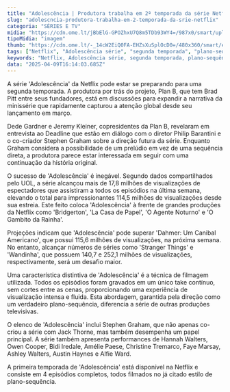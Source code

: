 ```yaml
---
title: "Adolescência | Produtora trabalha em 2ª temporada da série Netflix"
slug: "adolescncia-produtora-trabalha-em-2-temporada-da-srie-netflix"
categoria: "SÉRIES E TV"
midia: "https://cdn.ome.lt/jBbElG-GPOZhxU7Q8m5TDb93WY4=/987x0/smart/uploads/conteudo/fotos/OMELETE_CAPA_-_2025-04-09T125016.461.png"
tipoMidia: "imagem"
thumb: "https://cdn.ome.lt/-_14cW2EiQ0FA-EHZsXuSplOcD0=/480x360/smart/extras/conteudos/omelete_THUMB_-_2025-04-09T125004.841.png"
tags: ["Netflix", "Adolescência série", "segunda temporada", "plano-sequência", "Brad Pitt", "visualizações recordes", "Stephen Graham", "drama adolescente"]
keywords: "Netflix, Adolescência série, segunda temporada, plano-sequência, Brad Pitt, visualizações recordes, Stephen Graham, drama adolescente"
data: "2025-04-09T16:14:03.685Z"
---
```


A série 'Adolescência' da Netflix pode estar se preparando para uma segunda temporada. A produtora por trás do projeto, Plan B, que tem Brad Pitt entre seus fundadores, está em discussões para expandir a narrativa da minissérie que rapidamente capturou a atenção global desde seu lançamento em março.

Dede Gardner e Jeremy Kleiner, copresidentes da Plan B, revelaram em entrevista ao Deadline que estão em diálogo com o diretor Philip Barantini e o co-criador Stephen Graham sobre a direção futura da série. Enquanto Graham considera a possibilidade de um prelúdio em vez de uma sequência direta, a produtora parece estar interessada em seguir com uma continuação da história original.

O sucesso de 'Adolescência' é inegável. Segundo dados compartilhados pelo UOL, a série alcançou mais de 17,8 milhões de visualizações de espectadores que assistiram a todos os episódios na última semana, elevando o total para impressionantes 114,5 milhões de visualizações desde sua estreia. Este feito coloca 'Adolescência' à frente de grandes produções da Netflix como 'Bridgerton', 'La Casa de Papel', 'O Agente Noturno' e 'O Gambito da Rainha'.

Projeções indicam que 'Adolescência' pode superar 'Dahmer: Um Canibal Americano', que possui 115,6 milhões de visualizações, na próxima semana. No entanto, alcançar números de séries como 'Stranger Things' e 'Wandinha', que possuem 140,7 e 252,1 milhões de visualizações, respectivamente, será um desafio maior.

Uma característica distintiva de 'Adolescência' é a técnica de filmagem utilizada. Todos os episódios foram gravados em um único take contínuo, sem cortes entre as cenas, proporcionando uma experiência de visualização intensa e fluida. Esta abordagem, garantida pela direção como um verdadeiro plano-sequência, diferencia a série de outras produções televisivas.

O elenco de 'Adolescência' inclui Stephen Graham, que não apenas co-criou a série com Jack Thorne, mas também desempenha um papel principal. A série também apresenta performances de Hannah Walters, Owen Cooper, Bidi Iredale, Amélie Paese, Christine Tremarco, Faye Marsay, Ashley Walters, Austin Haynes e Alfie Ward.

A primeira temporada de 'Adolescência' está disponível na Netflix e consiste em 4 episódios completos, todos filmados no já citado estilo de plano-sequência.